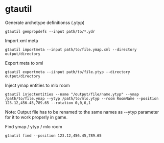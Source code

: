 # gtautil

Generate archetype definitionss (.ytyp)

```
gtautil genpropdefs --input path/to/*.ydr
```


Import xml meta

```
gtautil importmeta --input path/to/file.ymap.xml --directory output/directory
```


Export meta to xml

```
gtautil exportmeta --iinput path/to/file.ytyp --directory output/directory
```


Inject ymap entities to mlo room

```
gtautil injectentities --name "/output/file/name.ytyp" --ymap /path/to/file.ymap --ytyp /path/to/mlo.ytyp --room RoomName --position 123.12,456.45,789.65 --rotation 0,0,0,1
```

Note: Output file has to be renamed to the same names as --ytyp parameter for it to work properly in game.


Find ymap / ytyp / mlo room

```
gtautil find --position 123.12,456.45,789.65
```
